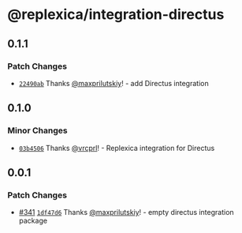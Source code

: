 # @replexica/integration-directus

## 0.1.1

### Patch Changes

- [`22490ab`](https://github.com/replexica/replexica/commit/22490ab94f22d8e5769b23dc58d811fc8483f714) Thanks [@maxprilutskiy](https://github.com/maxprilutskiy)! - add Directus integration

## 0.1.0

### Minor Changes

- [`03b4506`](https://github.com/replexica/replexica/commit/03b45063f435715967825f70daf3f5bbdb05b9a0) Thanks [@vrcprl](https://github.com/vrcprl)! - Replexica integration for Directus

## 0.0.1

### Patch Changes

- [#341](https://github.com/replexica/replexica/pull/341) [`1df47d6`](https://github.com/replexica/replexica/commit/1df47d6095f907e1d756524f5e2cc2e043fdb093) Thanks [@maxprilutskiy](https://github.com/maxprilutskiy)! - empty directus integration package
